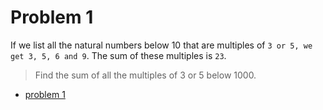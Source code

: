 # Problem 1

If we list all the natural numbers below 10 that are multiples of `3 or 5, we get 3, 5, 6 and 9`. The sum of these multiples is `23`.

> Find the sum of all the multiples of 3 or 5 below 1000.

- [problem 1](https://projecteuler.net/problem=1)